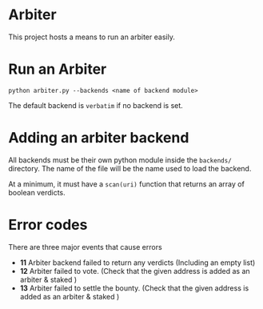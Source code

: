 # Arbiter

This project hosts a means to run an arbiter easily.

# Run an Arbiter

`python arbiter.py --backends <name of backend module>`

The default backend is `verbatim` if no backend is set.

# Adding an arbiter backend

All backends must be their own python module inside the `backends/` directory. The name of the file will be the name used to load the backend.

At a minimum, it must have a `scan(uri)` function that returns an array of boolean verdicts.

# Error codes

There are three major events that cause errors

* **11** Arbiter backend failed to return any verdicts (Including an empty list)
* **12** Arbiter failed to vote. (Check that the given address is added as an arbiter & staked )
* **13** Arbiter failed to settle the bounty. (Check that the given address is added as an arbiter & staked )